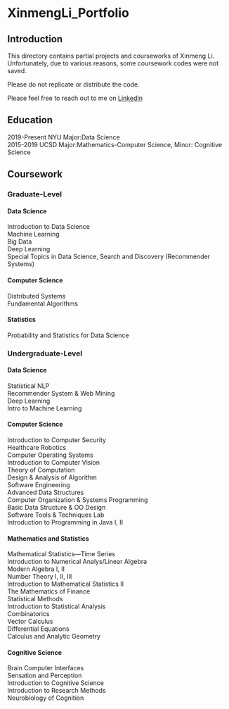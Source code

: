 # XinmengLi_Portfolio

## Introduction
This directory contains partial projects and courseworks of Xinmeng Li. Unfortunately, due to various reasons, some coursework codes were not saved. 

Please do not replicate or distribute the code.

Please feel free to reach out to me on [LinkedIn](https://www.linkedin.com/in/xinmeng-li/)

## Education
2019-Present NYU Major:Data Science\
2015-2019   UCSD Major:Mathematics-Computer Science, Minor: Cognitive Science

## Coursework
### Graduate-Level
#### Data Science
Introduction to Data Science \
Machine Learning \
Big Data \
Deep Learning \
Special Topics in Data Science, Search and Discovery (Recommender Systems)
#### Computer Science
Distributed Systems\
Fundamental Algorithms
#### Statistics
Probability and Statistics for Data Science
### Undergraduate-Level
#### Data Science
Statistical NLP \
Recommender System & Web Mining \
Deep Learning \
Intro to Machine Learning
#### Computer Science
Introduction to Computer Security \
Healthcare Robotics\
Computer Operating Systems\
Introduction to Computer Vision\
Theory of Computation\
Design & Analysis of Algorithm\
Software Engineering\
Advanced Data Structures\
Computer Organization & Systems Programming\
Basic Data Structure & OO Design\
Software Tools & Techniques Lab\
Introduction to Programming in Java I, II
#### Mathematics and Statistics
Mathematical Statistics—Time Series\
Introduction to Numerical Analys/Linear Algebra\
Modern Algebra I, II\
Number Theory I, II, III\
Introduction to Mathematical Statistics II\
The Mathematics of Finance\
Statistical Methods\
Introduction to Statistical Analysis\
Combinatorics\
Vector Calculus\
Differential Equations\
Calculus and Analytic Geometry
#### Cognitive Science
Brain Computer Interfaces\
Sensation and Perception\
Introduction to Cognitive Science\
Introduction to Research Methods\
Neurobiology of Cognition

